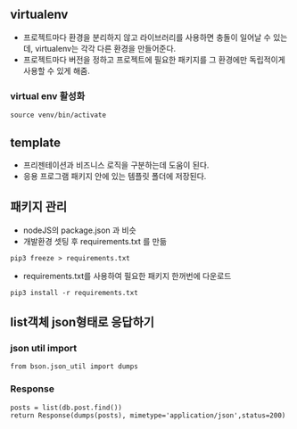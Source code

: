 ## virtualenv
- 프로젝트마다 환경을 분리하지 않고 라이브러리를 사용하면 충돌이 일어날 수 있는데, virtualenv는 각각 다른 환경을 만들어준다.
- 프로젝트마다 버전을 정하고 프로젝트에 필요한 패키지를 그 환경에만 독립적이게 사용할 수 있게 해줌.
### virtual env 활성화
```
source venv/bin/activate
```

## template
- 프리젠테이션과 비즈니스 로직을 구분하는데 도움이 된다.
- 응용 프로그램 패키지 안에 있는 템플릿 폴더에 저장된다.

## 패키지 관리 
- nodeJS의 package.json 과 비슷
- 개발환경 셋팅 후 requirements.txt 를 만듦
```
pip3 freeze > requirements.txt
```
- requirements.txt를 사용하여 필요한 패키지 한꺼번에 다운로드
```
pip3 install -r requirements.txt
```

## list객체 json형태로 응답하기
### json util import
```
from bson.json_util import dumps
```
### Response
```
posts = list(db.post.find())
return Response(dumps(posts), mimetype='application/json',status=200)
```

